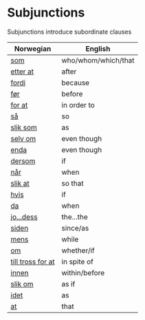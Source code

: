 # Subjunctions

Subjunctions introduce subordinate clauses

| Norwegian | English |
| --- | --- |
| [som](https://www.ordnett.no/search?language=no&phrase=som) | who/whom/which/that |
| [etter at](https://www.ordnett.no/search?language=no&phrase=etter%20at) | after |
| [fordi](https://www.ordnett.no/search?language=no&phrase=fordi) | because |
| [før](https://www.ordnett.no/search?language=no&phrase=før) | before |
| [for at](https://www.ordnett.no/search?language=no&phrase=for%20at) | in order to |
| [så](https://www.ordnett.no/search?language=no&phrase=så) | so |
| [slik som](https://www.ordnett.no/search?language=no&phrase=slik%20som) | as |
| [selv om](https://www.ordnett.no/search?language=no&phrase=selv%20om) | even though |
| [enda](https://www.ordnett.no/search?language=no&phrase=enda) | even though |
| [dersom](https://www.ordnett.no/search?language=no&phrase=dersom) | if |
| [når](https://www.ordnett.no/search?language=no&phrase=når) | when |
| [slik at](https://www.ordnett.no/search?language=no&phrase=slik%20at) | so that |
| [hvis](https://www.ordnett.no/search?language=no&phrase=hvis) | if |
| [da](https://www.ordnett.no/search?language=no&phrase=da) | when |
| [jo...dess](https://www.ordnett.no/search?language=no&phrase=jo...dess) | the...the |
| [siden](https://www.ordnett.no/search?language=no&phrase=siden) | since/as |
| [mens](https://www.ordnett.no/search?language=no&phrase=mens) | while |
| [om](https://www.ordnett.no/search?language=no&phrase=om) | whether/if |
| [till tross for at](https://www.ordnett.no/search?language=no&phrase=till%20tross%20for%20at) | in spite of |
| [innen](https://www.ordnett.no/search?language=no&phrase=innen) | within/before |
| [slik om](https://www.ordnett.no/search?language=no&phrase=slik%20om) | as if |
| [idet](https://www.ordnett.no/search?language=no&phrase=idet) | as |
| [at](https://www.ordnett.no/search?language=no&phrase=at) | that |


